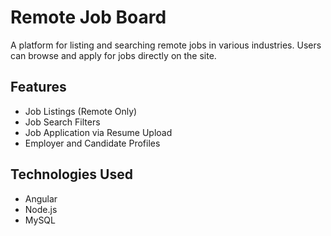 # Remote Job Board

A platform for listing and searching remote jobs in various industries. Users can browse and apply for jobs directly on the site.

## Features
- Job Listings (Remote Only)
- Job Search Filters
- Job Application via Resume Upload
- Employer and Candidate Profiles

## Technologies Used
- Angular
- Node.js
- MySQL
